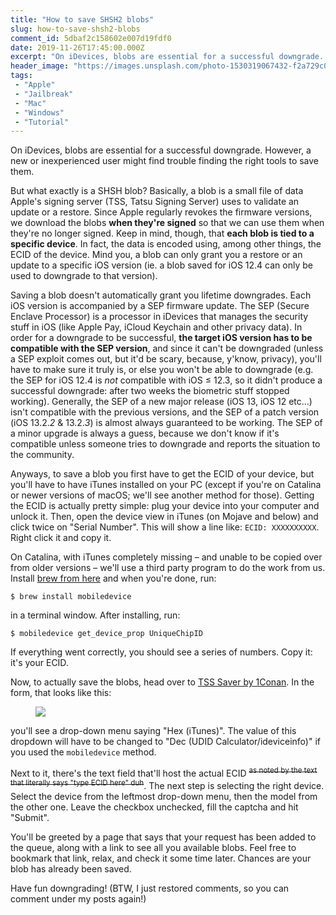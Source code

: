```yaml
---
title: "How to save SHSH2 blobs"
slug: how-to-save-shsh2-blobs
comment_id: 5dbaf2c158602e007d19fdf0
date: 2019-11-26T17:45:00.000Z
excerpt: "On iDevices, blobs are essential for a successful downgrade. However, a new or inexperienced user might find trouble finding the right tools to save them."
header_image: "https://images.unsplash.com/photo-1530319067432-f2a729c03db5?ixlib=rb-1.2.1&q=80&fm=jpg&crop=entropy&cs=tinysrgb&w=2000&fit=max&ixid=eyJhcHBfaWQiOjExNzczfQ"
tags: 
 - "Apple"
 - "Jailbreak"
 - "Mac"
 - "Windows"
 - "Tutorial"
---
```


<p>On iDevices, blobs are essential for a successful downgrade. However, a new or inexperienced user might find trouble finding the right tools to save them.</p><p>But what exactly is a SHSH blob? Basically, a blob is a small file of data Apple's signing server (TSS, Tatsu Signing Server) uses to validate an update or a restore. Since Apple regularly revokes the firmware versions, we download the blobs <strong>when they're signed</strong> so that we can use them when they're no longer signed. Keep in mind, though, that <strong>each blob is tied to a specific device</strong>. In fact, the data is encoded using, among other things, the ECID of the device. Mind you, a blob can only grant you a restore or an update to a specific iOS version (ie. a blob saved for iOS 12.4 can only be used to downgrade to that version).</p><p>Saving a blob doesn't automatically grant you lifetime downgrades. Each iOS version is accompanied by a SEP firmware update. The SEP (Secure Enclave Processor) is a processor in iDevices that manages the security stuff in iOS (like Apple Pay, iCloud Keychain and other privacy data). In order for a downgrade to be successful, <strong>the target iOS version has to be compatible with the SEP version</strong>, and since it can't be downgraded (unless a SEP exploit comes out, but it'd be scary, because, y'know, privacy), you'll have to make sure it truly is, or else you won't be able to downgrade (e.g. the SEP for iOS 12.4 is <em>not</em> compatible with iOS ≤ 12.3, so it didn't produce a successful downgrade: after two weeks the biometric stuff stopped working). Generally, the SEP of a new major release (iOS 13, iOS 12 etc...) isn't compatible with the previous versions, and the SEP of a patch version (iOS 13.2.<em>2</em> &amp; 13.2.<em>3</em>) is almost always guaranteed to be working. The SEP of a minor upgrade is always a guess, because we don't know if it's compatible unless someone tries to downgrade and reports the situation to the community.</p><p>Anyways, to save a blob you first have to get the ECID of your device, but you'll have to have iTunes installed on your PC (except if you're on Catalina or newer versions of macOS; we'll see another method for those). Getting the ECID is actually pretty simple: plug your device into your computer and unlock it. Then, open the device view in iTunes (on Mojave and below) and click twice on "Serial Number". This will show a line like: <code>ECID: XXXXXXXXXX</code>. Right click it and copy it.</p><p>On Catalina, with iTunes completely missing – and unable to be copied over from older versions – we'll use a third party program to do the work from us. Install <a href="https://brew.sh">brew from here</a> and when you're done, run:</p><pre><code class="language-bash">$ brew install mobiledevice</code></pre><p>in a terminal window. After installing, run:</p><pre><code class="language-bash">$ mobiledevice get_device_prop UniqueChipID</code></pre><p>If everything went correctly, you should see a series of numbers. Copy it: it's your ECID.</p><p>Now, to actually save the blobs, head over to <a href="https://tsssaver.1conan.com/">TSS Saver by 1Conan</a>. In the form, that looks like this:</p><figure class="kg-card kg-image-card"><img src="/content/images/2019/11/Schermata-2019-11-26-alle-18.47.25.png" class="kg-image"></figure><p>you'll see a drop-down menu saying "Hex (iTunes)". The value of this dropdown will have to be changed to "Dec (UDID Calculator/ideviceinfo)" if you used the <code>mobiledevice</code> method.</p><!--kg-card-begin: html--><p>Next to it, there's the text field that'll host the actual ECID <del><sup>as noted by the text that literally says "type ECID here" duh</sup></del>. The next step is selecting the right device. Select the device from the leftmost drop-down menu, then the model from the other one. Leave the checkbox unchecked, fill the captcha and hit "Submit".</p><!--kg-card-end: html--><p>You'll be greeted by a page that says that your request has been added to the queue, along with a link to see all you available blobs. Feel free to bookmark that link, relax, and check it some time later. Chances are your blob has already been saved.</p><p>Have fun downgrading! (BTW, I just restored comments, so you can comment under my posts again!)</p>
